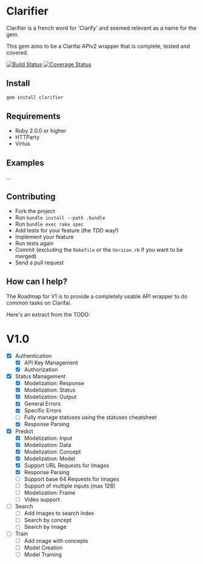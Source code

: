 # Clarifier
Clarifier is a french word for 'Clarify' and seemed relevant as a name for the gem.

This gem aims to be a Clarifai APIv2 wrapper that is complete, tested and covered.


[![Build Status](https://travis-ci.org/kbogtob/clarifier.svg?branch=master)](https://travis-ci.org/kbogtob/clarifier)
[![Coverage Status](https://coveralls.io/repos/github/kbogtob/clarifier/badge.svg?branch=master)](https://coveralls.io/github/kbogtob/clarifier?branch=master)

## Install

```sh
gem install clarifier
```

## Requirements
* Ruby 2.0.0 or higher
* HTTParty
* Virtus

## Examples

...

## Contributing
* Fork the project
* Run `bundle install --path .bundle`
* Run `bundle exec rake spec`
* Add tests for your feature (the TDD way!)
* Implement your feature
* Run tests again
* Commit (excluding the `Rakefile` or the `Version.rb` if you want to be merged)
* Send a pull request

## How can I help?

The Roadmap for V1 is to provide a completely usable API wrapper to do common tasks on Clarifai.

Here's an extract from the TODO:

# V1.0
- [x] Authentication
  - [x] API Key Management
  - [x] Authorization
- [x] Status Management
  - [x] Modelization: Response
  - [x] Modelization: Status
  - [x] Modelization: Output
  - [x] General Errors
  - [x] Specific Errors
  - [ ] Fully manage statuses using the statuses cheatsheet
  - [x] Response Parsing
- [x] Predict
  - [x] Modelization: Input
  - [x] Modelization: Data
  - [x] Modelization: Concept
  - [x] Modelization: Model
  - [x] Support URL Requests for Images
  - [x] Response Parsing
  - [ ] Support base 64 Requests for Images
  - [ ] Support of multiple inputs (max 128)
  - [ ] Modelization: Frame
  - [ ] Video support
- [ ] Search
  - [ ] Add Images to search index
  - [ ] Search by concept
  - [ ] Search by image
- [ ] Train
  - [ ] Add image with concepts
  - [ ] Model Creation
  - [ ] Model Training

